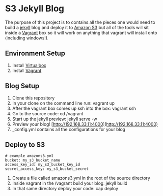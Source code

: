 # S3 Jekyll Blog
The purpose of this project is to contains all the pieces one would need to build a [jekyll](http://jekyllrb.com/) blog and deploy it to [Amazon S3](http://aws.amazon.com/s3/) but all of the tools will sit inside a [Vagrant](http://www.vagrantup.com/) box so it will work on anything that vagrant will install onto (including windows!).

## Environment Setup
1. Install [Virtualbox](https://www.virtualbox.org/)
2. Install [Vagrant](http://www.vagrantup.com/)

## Blog Setup
1. Clone this repository
2. In your clone on the command line run: vagrant up
3. After the vagrant box comes up ssh into the box: vagrant ssh 
4. Go to the source code: cd /vagrant 
5. Start up the jekyll preview: jekyll serve -w
6. Preview your blog! [http://192.168.33.11:4000](http://192.168.33.11:4000)
7. _config.yml contains all the configurations for your blog

## Deploy to S3

```
# example amazons3.yml
bucket: my_s3_bucket_name
access_key_id: my_s3_bucket_key_id
secret_access_key: my_s3_bucket_secret
```
1. Create a file called amazons3.yml in the root of the source directory
2. Inside vagrant in the /vagrant build your blog: jekyll build
3. In that same directory deploy your code: cap deploy